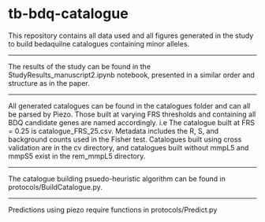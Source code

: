 # tb-bdq-catalogue

This repository contains all data used and all figures generated in the study to build bedaquilne catalogues containing minor alleles.

---

The results of the study can be found in the StudyResults_manuscript2.ipynb notebook, presented in a similar order and structure as in the paper.

---

All generated catalogues can be found in the catalogues folder and can all be parsed by Piezo. Those built at varying FRS thresholds and containing all BDQ candidate genes are named accordingly. i.e The catalogue built at FRS = 0.25 is catalogue_FRS_25.csv. Metadata includes the R, S, and background counts used in the Fisher test. Catalogues built using cross validation are in the cv directory, and catalogues built without mmpL5 and mmpS5 exist in the rem_mmpL5 directory.

---

The catalogue building psuedo-heuristic algorithm can be found in protocols/BuildCatalogue.py.

---

Predictions using piezo require functions in protocols/Predict.py
